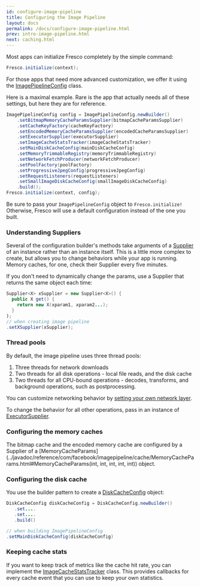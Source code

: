 ```yaml
---
id: configure-image-pipeline
title: Configuring the Image Pipeline
layout: docs
permalink: /docs/configure-image-pipeline.html
prev: intro-image-pipeline.html
next: caching.html
---
```


Most apps can initialize Fresco completely by the simple command:

```java
Fresco.initialize(context);
```

For those apps that need more advanced customization, we offer it using the [ImagePipelineConfig](../javadoc/reference/com/facebook/imagepipeline/core/ImagePipelineConfig.html) class.

Here is a maximal example. Rare is the app that actually needs all of these settings, but here they are for reference.


```java
ImagePipelineConfig config = ImagePipelineConfig.newBuilder()
    .setBitmapMemoryCacheParamsSupplier(bitmapCacheParamsSupplier)
    .setCacheKeyFactory(cacheKeyFactory)
    .setEncodedMemoryCacheParamsSupplier(encodedCacheParamsSupplier)
    .setExecutorSupplier(executorSupplier)
    .setImageCacheStatsTracker(imageCacheStatsTracker)
    .setMainDiskCacheConfig(mainDiskCacheConfig)
    .setMemoryTrimmableRegistry(memoryTrimmableRegistry) 
    .setNetworkFetchProducer(networkFetchProducer)
    .setPoolFactory(poolFactory)
    .setProgressiveJpegConfig(progressiveJpegConfig)
    .setRequestListeners(requestListeners)
    .setSmallImageDiskCacheConfig(smallImageDiskCacheConfig)
    .build();
Fresco.initialize(context, config);
```

Be sure to pass your `ImagePipelineConfig` object to `Fresco.initialize!` Otherwise, Fresco will use a default configuration instead of the one you built.

### Understanding Suppliers

Several of the configuration builder's methods take arguments of a [Supplier](../javadoc/reference/com/facebook/common/internal/Supplier.html) of an instance rather than an instance itself. This is a little more complex to create, but allows you to change behaviors while your app is running. Memory caches, for one, check their Supplier every five minutes.

If you don't need to dynamically change the params, use a Supplier that returns the same object each time:

```java
Supplier<X> xSupplier = new Supplier<X>() {
  public X get() {
    return new X(xparam1, xparam2...);
  }
);
// when creating image pipeline
.setXSupplier(xSupplier);
```

### Thread pools 

By default, the image pipeline uses three thread pools:

1. Three threads for network downloads
2. Two threads for all disk operations - local file reads, and the disk cache
3. Two threads for all CPU-bound operations - decodes, transforms, and background operations, such as postprocessing.

You can customize networking behavior by [setting your own network layer](using-other-network-layers.html).

To change the behavior for all other operations, pass in an instance of [ExecutorSupplier](../javadoc/reference/com/facebook/imagepipeline/core/ExecutorSupplier.html).

### Configuring the memory caches

The bitmap cache and the encoded memory cache are configured by a Supplier of a [MemoryCacheParams](../javadoc/reference/com/facebook/imagepipeline/cache/MemoryCacheParams.html#MemoryCacheParams\(int, int, int, int, int\)) object.

### Configuring the disk cache

You use the builder pattern to create a [DiskCacheConfig](../javadoc/reference/com/facebook/cache/disk/DiskCacheConfig.Builder.html) object:

```java
DiskCacheConfig diskCacheConfig = DiskCacheConfig.newBuilder()
   .set....
   .set....
   .build()

// when building ImagePipelineConfig
.setMainDiskCacheConfig(diskCacheConfig)
```

### Keeping cache stats

If you want to keep track of metrics like the cache hit rate, you can implement the [ImageCacheStatsTracker](../javadoc/reference/com/facebook/imagepipeline/cache/ImageCacheStatsTracker.html) class. This provides callbacks for every cache event that you can use to keep your own statistics.